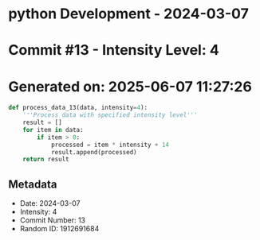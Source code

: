 ﻿# python Development - 2024-03-07
# Commit #13 - Intensity Level: 4
# Generated on: 2025-06-07 11:27:26
```python
def process_data_13(data, intensity=4):
    '''Process data with specified intensity level'''
    result = []
    for item in data:
        if item > 0:
            processed = item * intensity + 14
            result.append(processed)
    return result
```
## Metadata
- Date: 2024-03-07
- Intensity: 4
- Commit Number: 13
- Random ID: 1912691684
